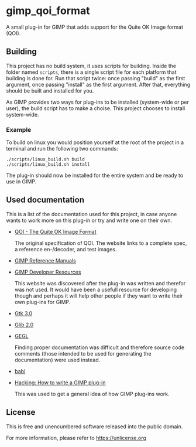 # gimp_qoi_format

A small plug-in for GIMP that adds support for the Quite OK Image format (QOI).

## Building

This project has no build system, it uses scripts for building. Inside the
folder named `scripts`, there is a single script file for each platform that
building is done for. Run that script twice: once passing "build" as the first
argument, once passing "install" as the first argument. After that, everything
should be built and installed for you.

As GIMP provides two ways for plug-ins to be installed (system-wide or per
user), the build script has to make a choise. This project chooses to
install system-wide.

### Example

To build on linux you would position yourself at the root of the project in a
terminal and run the following two commands:

	./scripts/linux_build.sh build
	./scripts/linux_build.sh install

The plug-in should now be installed for the entire system and be ready to use
in GIMP.

## Used documentation

This is a list of the documentation used for this project, in case anyone wants
to work more on this plug-in or try and write one on their own.

* [QOI - The Quite OK Image Format](https://qoiformat.org)

	The original specification of QOI. The website links to a complete spec, a
	reference en-/decoder, and test images.

* [GIMP Reference Manuals](https://developer.gimp.org/api/2.0/index.html)
* [GIMP Developer Resources](https://developer.gimp.org)

	This website was discovered after the plug-in was written and therefor was
	not used. It would have been a usefull resource for developing though and
	perhaps it will help other people if they want to write their own plug-ins
	for GIMP.

* [Gtk 3.0](https://docs.gtk.org/gtk3/index.html)
* [Glib 2.0](https://docs.gtk.org/glib/index.html)
* [GEGL](https://gegl.org)

	Finding proper documentation was difficult and therefore source code
	comments (those intended to be used for generating the documentation) were
	used instead.

* [babl](https://www.gegl.org/babl/index.html)
* [Hacking: How to write a GIMP plug-in](https://www.wiki.gimp.org/wiki/Hacking:How_to_write_a_GIMP_plug-in)

	This was used to get a general idea of how GIMP plug-ins work.

## License

This is free and unencumbered software released into the public domain.

For more information, please refer to <https://unlicense.org>
